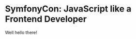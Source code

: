 SymfonyCon: JavaScript like a Frontend Developer
================================================

Well hello there!


